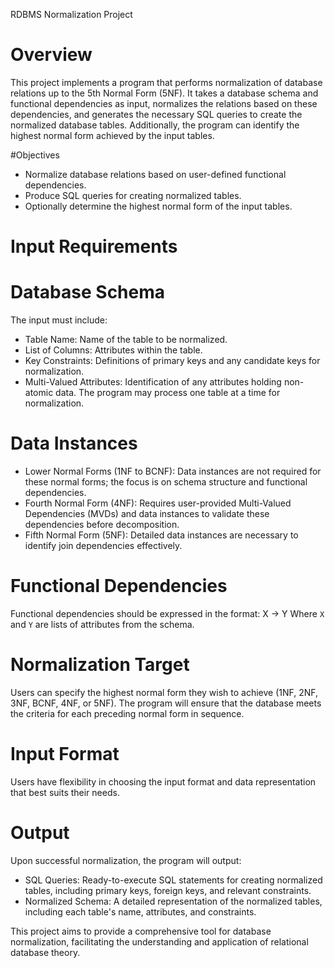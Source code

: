 RDBMS Normalization Project
# Overview
This project implements a program that performs normalization of database relations up to the 5th Normal Form (5NF). It takes a database schema and functional dependencies as input, normalizes the relations based on these dependencies, and generates the necessary SQL queries to create the normalized database tables. Additionally, the program can identify the highest normal form achieved by the input tables.

#Objectives
- Normalize database relations based on user-defined functional dependencies.
- Produce SQL queries for creating normalized tables.
- Optionally determine the highest normal form of the input tables.

# Input Requirements
# Database Schema
The input must include:
- Table Name: Name of the table to be normalized.
- List of Columns: Attributes within the table.
- Key Constraints: Definitions of primary keys and any candidate keys for normalization.
- Multi-Valued Attributes: Identification of any attributes holding non-atomic data.
The program may process one table at a time for normalization.
# Data Instances
- Lower Normal Forms (1NF to BCNF): Data instances are not required for these normal forms; the focus is on schema structure and functional dependencies.
- Fourth Normal Form (4NF): Requires user-provided Multi-Valued Dependencies (MVDs) and data instances to validate these dependencies before decomposition.
- Fifth Normal Form (5NF): Detailed data instances are necessary to identify join dependencies effectively.
# Functional Dependencies
Functional dependencies should be expressed in the format:  X -> Y Where `X` and `Y` are lists of attributes from the schema.
# Normalization Target
Users can specify the highest normal form they wish to achieve (1NF, 2NF, 3NF, BCNF, 4NF, or 5NF). The program will ensure that the database meets the criteria for each preceding normal form in sequence.
# Input Format
Users have flexibility in choosing the input format and data representation that best suits their needs.
# Output
Upon successful normalization, the program will output:
- SQL Queries: Ready-to-execute SQL statements for creating normalized tables, including primary keys, foreign keys, and relevant constraints.
- Normalized Schema: A detailed representation of the normalized tables, including each table's name, attributes, and constraints.

This project aims to provide a comprehensive tool for database normalization, facilitating the understanding and application of relational database theory.
